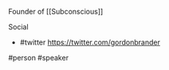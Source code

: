 Founder of [[Subconscious]]

Social
* #twitter https://twitter.com/gordonbrander

#person #speaker 

